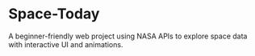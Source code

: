 # Space-Today
A beginner-friendly web project using NASA APIs to explore space data with interactive UI and animations.
